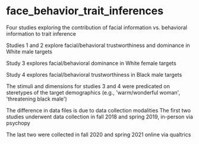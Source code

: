 # face_behavior_trait_inferences
Four studies exploring the contribution of facial information vs. behavioral
information to trait inference


Studies 1 and 2 explore facial/behavioral trustworthiness and dominance in
White male targets

Study 3 explores facial/behavioral dominance in White female targets

Study 4 explores facial/behavioral trustworthiness in Black male targets

The stimuli and dimensions for studies 3 and 4 were predicated on steretypes
of the target demographics (e.g., 'warm/wonderful woman', 'threatening black male')

The difference in data files is due to data collection modalities
The first two studies underwent data collection in fall 2018 and spring 2019, 
in-person via psychopy

The last two were collected in fall 2020 and spring 2021 online via qualtrics